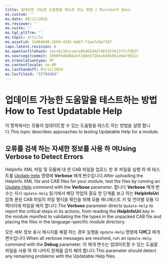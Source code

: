 ```yaml
---
title: 업데이트 가능한 도움말을 테스트 하는 방법 | Microsoft Docs
ms.custom: ''
ms.date: 09/12/2016
ms.reviewer: ''
ms.suite: ''
ms.tgt_pltfrm: ''
ms.topic: article
ms.assetid: 3e064048-2b94-4365-bdb7-f1ee7c0a7fd7
caps.latest.revision: 6
ms.openlocfilehash: cecc6c26ccaece06462ddd74b53534137fcf3037
ms.sourcegitcommit: 5990f04b8042ef2d8e571bec6d5b051e64c9921c
ms.translationtype: MT
ms.contentlocale: ko-KR
ms.lasthandoff: 03/12/2019
ms.locfileid: "57794266"
---
```

# <a name="how-to-test-updatable-help"></a><span data-ttu-id="9e887-102">업데이트 가능한 도움말을 테스트하는 방법</span><span class="sxs-lookup"><span data-stu-id="9e887-102">How to Test Updatable Help</span></span>

<span data-ttu-id="9e887-103">이 항목에서는 모듈의 업데이트할 수 있는 도움말을 테스트 하는 방법을 설명 합니다.</span><span class="sxs-lookup"><span data-stu-id="9e887-103">This topic describes approaches to testing Updatable Help for a module.</span></span>

## <a name="using-verbose-to-detect-errors"></a><span data-ttu-id="9e887-104">오류를 검색 하는 자세한 정보를 사용 하 여</span><span class="sxs-lookup"><span data-stu-id="9e887-104">Using Verbose to Detect Errors</span></span>

<span data-ttu-id="9e887-105">HelpInfo XML 파일 및 모듈에 대 한 CAB 파일을 업로드 한 후 파일을 실행 하 여 테스트를 [Update-help](/powershell/module/Microsoft.PowerShell.Core/Update-Help) 명령에 **Verbose** 매개 변수입니다.</span><span class="sxs-lookup"><span data-stu-id="9e887-105">After uploading the HelpInfo XML file and CAB files for your module, test the files by running an [Update-Help](/powershell/module/Microsoft.PowerShell.Core/Update-Help) command with the **Verbose** parameter.</span></span> <span data-ttu-id="9e887-106">합니다 **Verbose** 매개 변수는 지시 `Update-Help` 읽기에서 해당 작업의 중요 한 단계를 보고 하는 **HelpInfoUri** 압축 푼된 CAB 파일의 파일 형식을 확인을 위해 모듈 매니페스트 키 및 언어별 모듈 디렉터리에 파일을 배치 합니다.</span><span class="sxs-lookup"><span data-stu-id="9e887-106">The **Verbose** parameter directs `Update-Help` to report the critical steps in its actions, from reading the **HelpInfoUri** key in the module manifest to validating the file types in the unpacked CAB file and placing the files in the language-specific module directory.</span></span>

<span data-ttu-id="9e887-107">모든 세부 정보 표시 메시지를 해결 하는 경우 실행을 `Update-Help` 명령에 **디버그** 매개 변수입니다.</span><span class="sxs-lookup"><span data-stu-id="9e887-107">When all verbose messages are resolved, run an `Update-Help` command with the **Debug** parameter.</span></span> <span data-ttu-id="9e887-108">이 매개 변수는 업데이트할 수 있는 도움말 파일을 사용 하 여 나머지 문제를 감지 해야 합니다.</span><span class="sxs-lookup"><span data-stu-id="9e887-108">This parameter should detect any remaining problems with the Updatable Help files.</span></span>